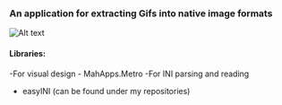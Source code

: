 ### An application for extracting Gifs into native image formats

![Alt text](https://github.com/asm512/gif2png/raw/master/demo.gif?raw=true "Demo Image")
    
#### Libraries:

-For visual design - MahApps.Metro
-For INI parsing and reading 
- easyINI (can be found under my repositories)
